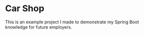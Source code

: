 # Car Shop
This is an example project I made to demonstrate my Spring Boot knowledge for future employers.
